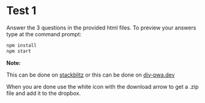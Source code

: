 # Test 1

Answer the 3 questions in the provided html files. To preview your answers type at the command prompt:

```bash
npm install
npm start
```

**Note:**

This can be done on [stackblitz](https://pr.new/Olga-steblyk/UX220Test1) or this can be done on [diy-pwa.dev](https://diy-pwa.dev/~/gh/Olga-steblyk/UX220Test1)

When you are done use the white icon with the download arrow to get a .zip file and add it to the dropbox.

